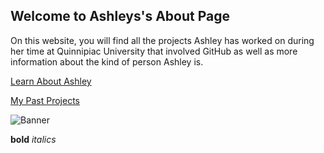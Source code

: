 ## Welcome to Ashleys's About Page

On this website, you will find all the projects Ashley has worked on during her time at Quinnipiac University that involved GitHub as well as more information about the kind of person Ashley is.

[Learn About Ashley](./about)

[My Past Projects](./projects)

![Banner](route)

**bold**
_italics_


